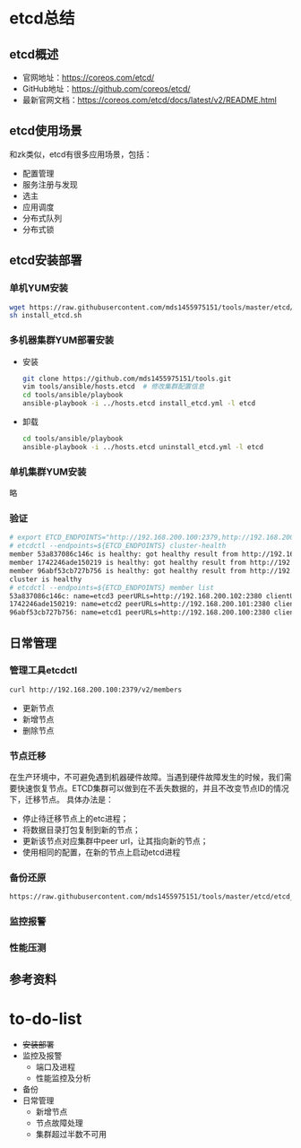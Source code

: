 # etcd总结
## etcd概述
- 官网地址：https://coreos.com/etcd/
- GitHub地址：https://github.com/coreos/etcd/
- 最新官网文档：https://coreos.com/etcd/docs/latest/v2/README.html
## etcd使用场景
和zk类似，etcd有很多应用场景，包括：
- 配置管理
- 服务注册与发现
- 选主
- 应用调度
- 分布式队列
- 分布式锁

## etcd安装部署
### 单机YUM安装
``` bash
wget https://raw.githubusercontent.com/mds1455975151/tools/master/etcd/install_etcd.sh
sh install_etcd.sh
```
### 多机器集群YUM部署安装
- 安装
  ``` bash
  git clone https://github.com/mds1455975151/tools.git
  vim tools/ansible/hosts.etcd  # 修改集群配置信息
  cd tools/ansible/playbook
  ansible-playbook -i ../hosts.etcd install_etcd.yml -l etcd
  ```
- 卸载
  ``` bash
  cd tools/ansible/playbook
  ansible-playbook -i ../hosts.etcd uninstall_etcd.yml -l etcd
  ```

### 单机集群YUM安装
略

### 验证
``` bash
# export ETCD_ENDPOINTS="http://192.168.200.100:2379,http://192.168.200.101:2379,http://192.168.200.102:2379"
# etcdctl --endpoints=${ETCD_ENDPOINTS} cluster-health
member 53a837086c146c is healthy: got healthy result from http://192.168.200.102:2379
member 1742246ade150219 is healthy: got healthy result from http://192.168.200.101:2379
member 96abf53cb727b756 is healthy: got healthy result from http://192.168.200.100:2379
cluster is healthy
# etcdctl --endpoints=${ETCD_ENDPOINTS} member list                                                                                     
53a837086c146c: name=etcd3 peerURLs=http://192.168.200.102:2380 clientURLs=http://192.168.200.102:2379,http://192.168.200.102:4001 isLeader=true
1742246ade150219: name=etcd2 peerURLs=http://192.168.200.101:2380 clientURLs=http://192.168.200.101:2379,http://192.168.200.101:4001 isLeader=false
96abf53cb727b756: name=etcd1 peerURLs=http://192.168.200.100:2380 clientURLs=http://192.168.200.100:2379,http://192.168.200.100:4001 isLeader=false
```
## 日常管理
### 管理工具etcdctl
``` bash
curl http://192.168.200.100:2379/v2/members
```
- 更新节点
- 新增节点
- 删除节点

### 节点迁移
在生产环境中，不可避免遇到机器硬件故障。当遇到硬件故障发生的时候，我们需要快速恢复节点。ETCD集群可以做到在不丢失数据的，并且不改变节点ID的情况下，迁移节点。
具体办法是：
- 停止待迁移节点上的etc进程；
- 将数据目录打包复制到新的节点；
- 更新该节点对应集群中peer url，让其指向新的节点；
- 使用相同的配置，在新的节点上启动etcd进程

### 备份还原
``` bash
https://raw.githubusercontent.com/mds1455975151/tools/master/etcd/etcd_backup.sh
```
### 监控报警
### 性能压测
## 参考资料

# to-do-list
- ~~安装部署~~
- 监控及报警
  - 端口及进程
  - 性能监控及分析
- 备份
- 日常管理
  - 新增节点
  - 节点故障处理
  - 集群超过半数不可用
